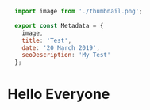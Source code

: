 ```js module
  import image from './thumbnail.png';

  export const Metadata = {
    image,
    title: 'Test',
    date: '20 March 2019',
    seoDescription: 'My Test'
  };
```

# Hello Everyone
